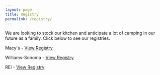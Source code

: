 ```yaml
---
layout: page
title: Registry
permalink: /registry/
---
```


We are looking to stock our kitchen and anticipate a lot of camping in our future as a family.  Click below to see our registries.  

Macy's - [View Registry](http://www1.macys.com/registry/wedding/guest/?registryId=6270622)  
  
Williams-Sonoma - [View Registry](https://secure.williams-sonoma.com/registry/7c6sl6mtfq/registry-list.html)  
  
REI - [View Registry](http://www.rei.com/GiftRegistryDetails/GR111188765)  
